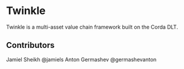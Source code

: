 # Twinkle

Twinkle is a multi-asset value chain framework built on the Corda DLT.

Contributors
-------------
Jamiel Sheikh @jamiels
Anton Germashev @germashevanton
